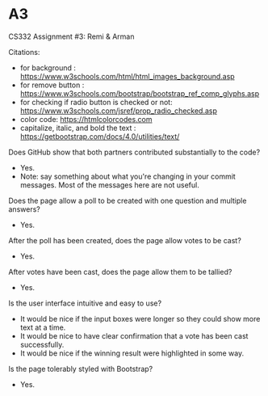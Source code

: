 # A3
CS332 Assignment #3: Remi & Arman

Citations:
  - for background : https://www.w3schools.com/html/html_images_background.asp
  - for remove button : https://www.w3schools.com/bootstrap/bootstrap_ref_comp_glyphs.asp
  - for checking if radio button is checked or not: https://www.w3schools.com/jsref/prop_radio_checked.asp
  - color code: https://htmlcolorcodes.com
  - capitalize, italic, and bold the text : https://getbootstrap.com/docs/4.0/utilities/text/

Does GitHub show that both partners contributed substantially to the code?
  - Yes.
  - Note: say something about what you're changing in your commit messages. Most of the messages here are not useful.
 
Does the page allow a poll to be created with one question and multiple answers?
  - Yes.

After the poll has been created, does the page allow votes to be cast?
  - Yes.

After votes have been cast, does the page allow them to be tallied?
  - Yes.

Is the user interface intuitive and easy to use?
  - It would be nice if the input boxes were longer so they could show more text at a time.
  - It would be nice to have clear confirmation that a vote has been cast successfully.
  - It would be nice if the winning result were highlighted in some way.

Is the page tolerably styled with Bootstrap?
  - Yes.
